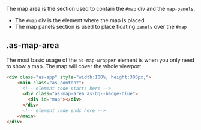 The map area is the section used to contain the  `#map` div and the `map-panels`.


- The `#map` div is the element where the map is placed.
- The map panels section is used to place floating `panels` over the `#map`


## .as-map-area

The most basic usage of the `as-map-wrapper` element is when you only need to show a map. The map will cover the whole viewport.

```html
<div class="as-app" style="width:100%; height:300px;">
    <main class="as-content">
      <!-- element code starts here -->
      <div class="as-map-area as-bg--badge-blue">
        <div id="map"></div> 
      </div>
      <!-- element code ends here -->
    </main>
</div>
```